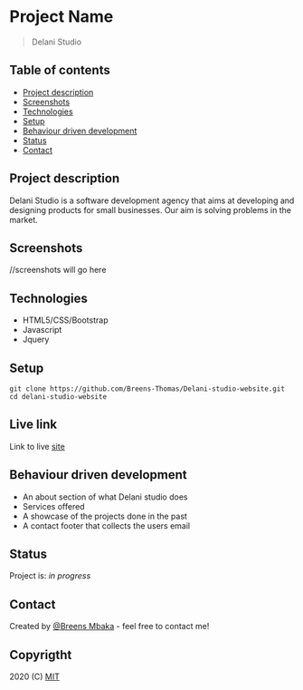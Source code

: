 # Project Name
> Delani Studio

## Table of contents
* [Project description](#project-description)
* [Screenshots](#screenshots)
* [Technologies](#technologies)
* [Setup](#setup)
* [Behaviour driven development](#behaviour-driven-development)
* [Status](#status)
* [Contact](#contact)

## Project description
Delani Studio is a software development agency that aims at developing and designing products for small businesses. Our aim is solving problems in the market.

## Screenshots
//screenshots will go here

## Technologies
* HTML5/CSS/Bootstrap
* Javascript
* Jquery

## Setup
````
git clone https://github.com/Breens-Thomas/Delani-studio-website.git
cd delani-studio-website
````
## Live link
Link to live [site](https://breens-thomas.github.io/Delani-studio-website/)

## Behaviour driven development
* An about section of what Delani studio does
* Services offered
* A showcase of the projects done in the past
* A contact footer that collects the users email

## Status
Project is: _in progress_

## Contact
Created by [@Breens Mbaka](https://www.linkedin.com/in/breens-mbaka-b447781b9/) - feel free to contact me!

## Copyrigtht
2020 (C) [MIT](LICENSE.txt)